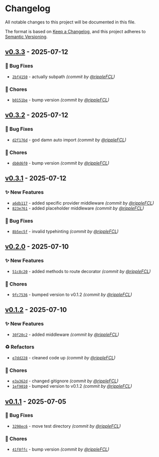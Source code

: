 # Changelog
All notable changes to this project will be documented in this file.

The format is based on [Keep a Changelog](https://keepachangelog.com/en/1.0.0/),
and this project adheres to [Semantic Versioning](https://semver.org/spec/v2.0.0.html).

## [v0.3.3] - 2025-07-12
### :bug: Bug Fixes
- [`2bf4150`](https://github.com/Overengineers-Anonymous/ShatterAPI/commit/2bf4150dd6c819217056482aa12a39b097117947) - actually subpath *(commit by [@rippleFCL](https://github.com/rippleFCL))*

### :wrench: Chores
- [`b0151be`](https://github.com/Overengineers-Anonymous/ShatterAPI/commit/b0151be9d5359862873b91eb14e4e3e05d2cce5d) - bump version *(commit by [@rippleFCL](https://github.com/rippleFCL))*


## [v0.3.2] - 2025-07-12
### :bug: Bug Fixes
- [`d2f176d`](https://github.com/Overengineers-Anonymous/ShatterAPI/commit/d2f176dc7c5843d153dc924f532ae69d2beb5c97) - god damn auto import *(commit by [@rippleFCL](https://github.com/rippleFCL))*

### :wrench: Chores
- [`db0d6f0`](https://github.com/Overengineers-Anonymous/ShatterAPI/commit/db0d6f02c66e6cedd82a78134c7a980ce6dfbc6d) - bump version *(commit by [@rippleFCL](https://github.com/rippleFCL))*


## [v0.3.1] - 2025-07-12
### :sparkles: New Features
- [`a6db117`](https://github.com/Overengineers-Anonymous/ShatterAPI/commit/a6db1173fdda56417ae771f51bacc1de60437e53) - added specific provider middleware *(commit by [@rippleFCL](https://github.com/rippleFCL))*
- [`823e761`](https://github.com/Overengineers-Anonymous/ShatterAPI/commit/823e761c6b6fc62cc5ca10bbf5729602221ec2a4) - added placeholder middleware *(commit by [@rippleFCL](https://github.com/rippleFCL))*

### :bug: Bug Fixes
- [`8b5ec5f`](https://github.com/Overengineers-Anonymous/ShatterAPI/commit/8b5ec5f3cb34b4d5dda605bd70a386b0994f7208) - invalid typehinting *(commit by [@rippleFCL](https://github.com/rippleFCL))*


## [v0.2.0] - 2025-07-10
### :sparkles: New Features
- [`51c8c20`](https://github.com/Overengineers-Anonymous/ShatterAPI/commit/51c8c20d8812d99a9a85e1565126f85932bdb87d) - added methods to route decorator *(commit by [@rippleFCL](https://github.com/rippleFCL))*

### :wrench: Chores
- [`9fc7536`](https://github.com/Overengineers-Anonymous/ShatterAPI/commit/9fc753609a271f10fe54573d763cbc3f9e8d3c4d) - bumped version to v0.1.2 *(commit by [@rippleFCL](https://github.com/rippleFCL))*


## [v0.1.2] - 2025-07-10
### :sparkles: New Features
- [`30f20c2`](https://github.com/Overengineers-Anonymous/ShatterAPI/commit/30f20c2a27b02fde05672ea0c7b785dcf1dc9815) - added middleware *(commit by [@rippleFCL](https://github.com/rippleFCL))*

### :recycle: Refactors
- [`e7dd228`](https://github.com/Overengineers-Anonymous/ShatterAPI/commit/e7dd22871c070757a91ddacc09a87db51395e4c9) - cleaned code up *(commit by [@rippleFCL](https://github.com/rippleFCL))*

### :wrench: Chores
- [`e3a362d`](https://github.com/Overengineers-Anonymous/ShatterAPI/commit/e3a362d8d0af3ac5c2e83644cf93af223e1e82af) - changed gitignore *(commit by [@rippleFCL](https://github.com/rippleFCL))*
- [`1ef9010`](https://github.com/Overengineers-Anonymous/ShatterAPI/commit/1ef9010d5c3fd692cdc8209a46dbe9162e7f4b39) - bumped version to v0.1.2 *(commit by [@rippleFCL](https://github.com/rippleFCL))*


## [v0.1.1] - 2025-07-05
### :bug: Bug Fixes
- [`3298ec6`](https://github.com/Overengineers-Anonymous/ShatterAPI/commit/3298ec60bd99c912586540c7822bc21011204bee) - move test directory *(commit by [@rippleFCL](https://github.com/rippleFCL))*

### :wrench: Chores
- [`41f0ffc`](https://github.com/Overengineers-Anonymous/ShatterAPI/commit/41f0ffce5c0a04c090cc0dcebeb3255433f4d83a) - bump version *(commit by [@rippleFCL](https://github.com/rippleFCL))*

[v0.1.1]: https://github.com/Overengineers-Anonymous/ShatterAPI/compare/v0.1.0...v0.1.1
[v0.1.2]: https://github.com/Overengineers-Anonymous/ShatterAPI/compare/v0.1.1...v0.1.2
[v0.2.0]: https://github.com/Overengineers-Anonymous/ShatterAPI/compare/v0.1.2...v0.2.0
[v0.3.1]: https://github.com/Overengineers-Anonymous/ShatterAPI/compare/v0.3.0...v0.3.1
[v0.3.2]: https://github.com/Overengineers-Anonymous/ShatterAPI/compare/v0.3.1...v0.3.2
[v0.3.3]: https://github.com/Overengineers-Anonymous/ShatterAPI/compare/v0.3.2...v0.3.3
